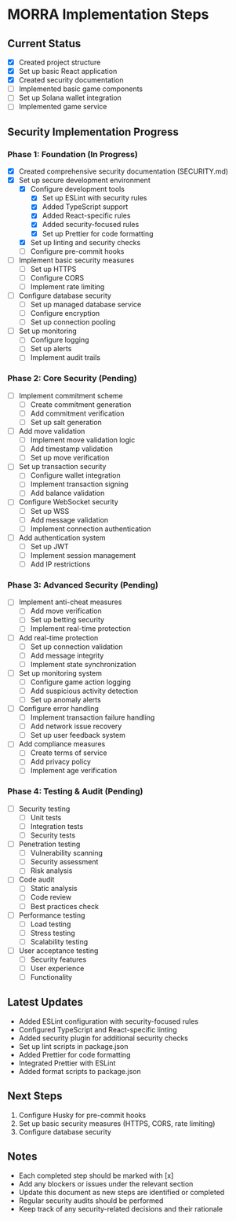 # MORRA Implementation Steps

## Current Status
- [x] Created project structure
- [x] Set up basic React application
- [x] Created security documentation
- [ ] Implemented basic game components
- [ ] Set up Solana wallet integration
- [ ] Implemented game service

## Security Implementation Progress

### Phase 1: Foundation (In Progress)
- [x] Created comprehensive security documentation (SECURITY.md)
- [x] Set up secure development environment
  - [x] Configure development tools
    - [x] Set up ESLint with security rules
    - [x] Added TypeScript support
    - [x] Added React-specific rules
    - [x] Added security-focused rules
    - [x] Set up Prettier for code formatting
  - [x] Set up linting and security checks
  - [ ] Configure pre-commit hooks
- [ ] Implement basic security measures
  - [ ] Set up HTTPS
  - [ ] Configure CORS
  - [ ] Implement rate limiting
- [ ] Configure database security
  - [ ] Set up managed database service
  - [ ] Configure encryption
  - [ ] Set up connection pooling
- [ ] Set up monitoring
  - [ ] Configure logging
  - [ ] Set up alerts
  - [ ] Implement audit trails

### Phase 2: Core Security (Pending)
- [ ] Implement commitment scheme
  - [ ] Create commitment generation
  - [ ] Add commitment verification
  - [ ] Set up salt generation
- [ ] Add move validation
  - [ ] Implement move validation logic
  - [ ] Add timestamp validation
  - [ ] Set up move verification
- [ ] Set up transaction security
  - [ ] Configure wallet integration
  - [ ] Implement transaction signing
  - [ ] Add balance validation
- [ ] Configure WebSocket security
  - [ ] Set up WSS
  - [ ] Add message validation
  - [ ] Implement connection authentication
- [ ] Add authentication system
  - [ ] Set up JWT
  - [ ] Implement session management
  - [ ] Add IP restrictions

### Phase 3: Advanced Security (Pending)
- [ ] Implement anti-cheat measures
  - [ ] Add move verification
  - [ ] Set up betting security
  - [ ] Implement real-time protection
- [ ] Add real-time protection
  - [ ] Set up connection validation
  - [ ] Add message integrity
  - [ ] Implement state synchronization
- [ ] Set up monitoring system
  - [ ] Configure game action logging
  - [ ] Add suspicious activity detection
  - [ ] Set up anomaly alerts
- [ ] Configure error handling
  - [ ] Implement transaction failure handling
  - [ ] Add network issue recovery
  - [ ] Set up user feedback system
- [ ] Add compliance measures
  - [ ] Create terms of service
  - [ ] Add privacy policy
  - [ ] Implement age verification

### Phase 4: Testing & Audit (Pending)
- [ ] Security testing
  - [ ] Unit tests
  - [ ] Integration tests
  - [ ] Security tests
- [ ] Penetration testing
  - [ ] Vulnerability scanning
  - [ ] Security assessment
  - [ ] Risk analysis
- [ ] Code audit
  - [ ] Static analysis
  - [ ] Code review
  - [ ] Best practices check
- [ ] Performance testing
  - [ ] Load testing
  - [ ] Stress testing
  - [ ] Scalability testing
- [ ] User acceptance testing
  - [ ] Security features
  - [ ] User experience
  - [ ] Functionality

## Latest Updates
- Added ESLint configuration with security-focused rules
- Configured TypeScript and React-specific linting
- Added security plugin for additional security checks
- Set up lint scripts in package.json
- Added Prettier for code formatting
- Integrated Prettier with ESLint
- Added format scripts to package.json

## Next Steps
1. Configure Husky for pre-commit hooks
2. Set up basic security measures (HTTPS, CORS, rate limiting)
3. Configure database security

## Notes
- Each completed step should be marked with [x]
- Add any blockers or issues under the relevant section
- Update this document as new steps are identified or completed
- Regular security audits should be performed
- Keep track of any security-related decisions and their rationale
